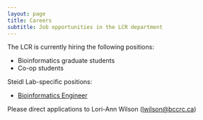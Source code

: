 ```yaml
---
layout: page
title: Careers
subtitle: Job opportunities in the LCR department
---
```


The LCR is currently hiring the following positions:

* Bioinformatics graduate students
* Co-op students

Steidl Lab-specific positions:

* <span style="color: rgb(34,34,34);">[Bioinformatics Engineer](LCR-BCCRC.github.io/LCR_Coop_Posting_Bioinformatics_Engineer_2016-09-14.doc.pdf)</span>

Please direct applications to Lori-Ann Wilson (lwilson@bccrc.ca)
